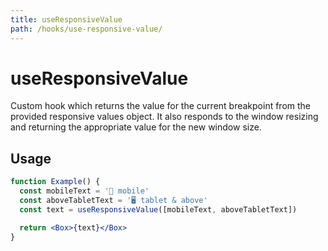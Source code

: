 ```yaml
---
title: useResponsiveValue
path: /hooks/use-responsive-value/
---
```


# useResponsiveValue

Custom hook which returns the value for the current breakpoint from the provided responsive values object. It also responds to the window resizing and returning the appropriate value for the new window size.

## Usage

```jsx live
function Example() {
  const mobileText = '📱 mobile'
  const aboveTabletText = '🖥 tablet & above'
  const text = useResponsiveValue([mobileText, aboveTabletText])

  return <Box>{text}</Box>
}
```
